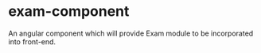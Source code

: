 # exam-component
An angular component which will provide Exam module to be incorporated into front-end.
